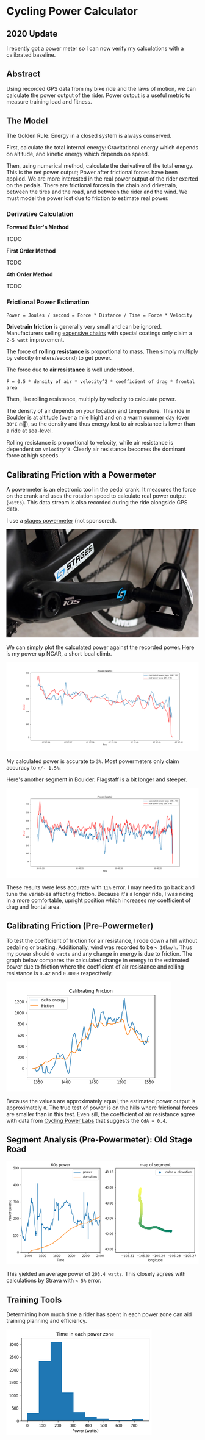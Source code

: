 # Cycling Power Calculator

## 2020 Update

I recently got a power meter so I can now verify my calculations with a calibrated baseline.

## Abstract

Using recorded GPS data from my bike ride and the laws of motion, we can calculate the power output of the rider. Power output is a useful metric to measure training load and fitness.

## The Model

The Golden Rule: Energy in a closed system is always conserved.

First, calculate the total internal energy: Gravitational energy which depends on altitude, and kinetic energy which depends on speed.

Then, using numerical method, calculate the derivative of the total energy. This is the net power output; Power after frictional forces have been applied. We are more interested in the real power output of the rider exerted on the pedals. There are frictional forces in the chain and drivetrain, between the tires and the road, and between the rider and the wind. We must model the power lost due to friction to estimate real power.

### Derivative Calculation

**Forward Euler's Method**

TODO

**First Order Method**

TODO

**4th Order Method**

TODO

### Frictional Power Estimation

```terminal
Power = Joules / second = Force * Distance / Time = Force * Velocity
```

**Drivetrain friction** is generally very small and can be ignored. Manufacturers selling [expensive chains](https://www.ceramicspeed.com/en/cycling/shop/ufo-products/ufo-racing-chain-shimano-11s/) with special coatings only claim a `2-5 watt` improvement.

The force of **rolling resistance** is proportional to mass. Then simply multiply by velocity (meters/second) to get power.

The force due to **air resistance** is well understood.

```terminal
F = 0.5 * density of air * velocity^2 * coefficient of drag * frontal area
```

Then, like rolling resistance, multiply by velocity to calculate power.

The density of air depends on your location and temperature. This ride in Boulder is at altitude (over a mile high) and on a warm summer day (over `30°C` 🔥🥵), so the density and thus energy lost to air resistance is lower than a ride at sea-level.

Rolling resistance is proportional to velocity, while air resistance is dependent on `velocity^3`. Clearly air resistance becomes the dominant force at high speeds.

## Calibrating Friction with a Powermeter

A powermeter is an electronic tool in the pedal crank. It measures the force on the crank and uses the rotation speed to calculate real power output (`watts`). This data stream is also recorded during the ride alongside GPS data.

I use a [stages powermeter](https://store.stagescycling.com/stages-power-meters) (not sponsored).

![Stages Powermeter](assets/old/StagesPowermeter.jpg)

We can simply plot the calculated power against the recorded power. Here is my power up NCAR, a short local climb.

![Compare Power](assets/old/Plot_Power_NCAR.png)

My calculated power is accurate to `3%`. Most powermeters only claim accuracy to `+/- 1.5%`.

Here's another segment in Boulder. Flagstaff is a bit longer and steeper.

![Compare Power](assets/old/Plot_Power_Flagstaff.png)

These results were less accurate with `11%` error. I may need to go back and tune the variables affecting friction. Because it's a longer ride, I was riding in a more comfortable, upright position which increases my coefficient of drag and frontal area.

## Calibrating Friction (Pre-Powermeter)

To test the coefficient of friction for air resistance, I rode down a hill without pedaling or braking. Additionally, wind was recorded to be `< 10km/h`. Thus my power should `0 watts` and any change in energy is due to friction. The graph below compares the calculated change in energy to the estimated power due to friction where the coefficient of air resistance and rolling resistance is `0.42` and `0.0008` respectively.

![Friction Calibration](assets/old/CalibratingFriction.png)

Because the values are approximately equal, the estimated power output is approximately `0`. The true test of power is on the hills where frictional forces are smaller than in this test. Even sill, the coefficient of air resistance agree with data from [Cycling Power Labs](https://www.cyclingpowerlab.com/CyclingAerodynamics.aspx)  that suggests the `CdA = 0.4`.

## Segment Analysis (Pre-Powermeter): Old Stage Road

![Power](assets/old/Power.png)

This yielded an average power of `203.4 watts`. This closely agrees with calculations by Strava with `< 5%` error.


## Training Tools

Determining how much time a rider has spent in each power zone can aid training planning and efficiency.

![PowerCurve](assets/old/PowerCurve.png)
